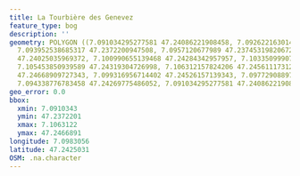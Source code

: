```yaml
---
title: La Tourbière des Genevez
feature_type: bog
description: ''
geometry: POLYGON ((7.091034295277581 47.24086221908458, 7.092622163014133 47.23972590316318,
  7.093952538685317 47.2372200947508, 7.0957120677989 47.23745319820672, 7.096827866748884
  47.24025035969372, 7.100990655139468 47.24284342957957, 7.103350999072212 47.24374660389399,
  7.105453850939589 47.24319304726998, 7.106312157824206 47.24561117312512, 7.102020623401027
  47.24668909727343, 7.099316956714402 47.24526157139343, 7.09772908897776 47.24435842290718,
  7.094338776783458 47.24269775486052, 7.091034295277581 47.24086221908458))
geo_error: 0.0
bbox:
  xmin: 7.0910343
  ymin: 47.2372201
  xmax: 7.1063122
  ymax: 47.2466891
longitude: 7.0983056
latitude: 47.2425031
OSM: .na.character
---
```

